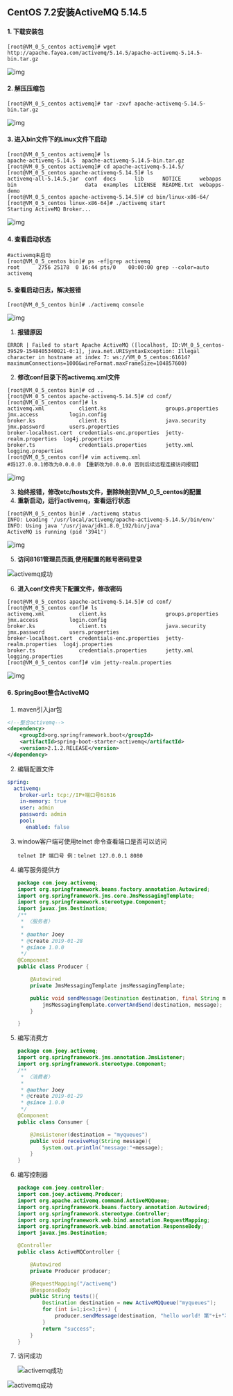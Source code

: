 ## CentOS 7.2安装ActiveMQ 5.14.5

#### 1. 下载安装包

```shell
[root@VM_0_5_centos activemq]# wget http://apache.fayea.com/activemq/5.14.5/apache-activemq-5.14.5-bin.tar.gz
```

![img](images/activemq下载.png)

#### 2. 解压压缩包

```shel
[root@VM_0_5_centos activemq]# tar -zxvf apache-activemq-5.14.5-bin.tar.gz 
```

![img](images/activemq解压.png)

#### 3. 进入bin文件下的Linux文件下启动

```shell
[root@VM_0_5_centos activemq]# ls
apache-activemq-5.14.5  apache-activemq-5.14.5-bin.tar.gz
[root@VM_0_5_centos activemq]# cd apache-activemq-5.14.5/
[root@VM_0_5_centos apache-activemq-5.14.5]# ls
activemq-all-5.14.5.jar  conf  docs      lib      NOTICE      webapps
bin                      data  examples  LICENSE  README.txt  webapps-demo
[root@VM_0_5_centos apache-activemq-5.14.5]# cd bin/linux-x86-64/
[root@VM_0_5_centos linux-x86-64]# ./activemq start
Starting ActiveMQ Broker...
```

![img](images/activemq启动.png)

#### 4. 查看启动状态

```shell
#activemq未启动
[root@VM_0_5_centos bin]# ps -ef|grep activemq
root      2756 25178  0 16:44 pts/0    00:00:00 grep --color=auto activemq
```

#### 5. 查看启动日志，解决报错

```shell
[root@VM_0_5_centos bin]# ./activemq console
```

![img](images/activemq失败原因.png)

1.  **报错原因**

```shell
ERROR | Failed to start Apache ActiveMQ ([localhost, ID:VM_0_5_centos-39529-1548405340021-0:1], java.net.URISyntaxException: Illegal character in hostname at index 7: ws://VM_0_5_centos:61614?maximumConnections=1000&wireFormat.maxFrameSize=104857600)
```

2. **修改conf目录下的activemq.xml文件**

```shell
[root@VM_0_5_centos bin]# cd ..
[root@VM_0_5_centos apache-activemq-5.14.5]# cd conf/
[root@VM_0_5_centos conf]# ls
activemq.xml           client.ks                   groups.properties       jmx.access          login.config
broker.ks              client.ts                   java.security           jmx.password        users.properties
broker-localhost.cert  credentials-enc.properties  jetty-realm.properties  log4j.properties
broker.ts              credentials.properties      jetty.xml               logging.properties
[root@VM_0_5_centos conf]# vim activemq.xml 
#将127.0.0.1修改为0.0.0.0 【重新改为0.0.0.0 否则后续远程连接访问报错】
```

![img](images/activemq失败修改.png)

3. **始终报错，修改etc/hosts文件，删除映射到VM_0_5_centos的配置**
4. **重新启动，运行activemq，查看运行状态**

```shell
[root@VM_0_5_centos bin]# ./activemq status
INFO: Loading '/usr/local/activemq/apache-activemq-5.14.5//bin/env'
INFO: Using java '/usr/java/jdk1.8.0_192/bin/java'
ActiveMQ is running (pid '3941')
```

![img](images/activemq成功.png)

5. **访问8161管理员页面,使用配置的账号密码登录**

![activemq成功](images/activemq成功1.png)

6. **进入conf文件夹下配置文件，修改密码**

```shell
[root@VM_0_5_centos apache-activemq-5.14.5]# cd conf/
[root@VM_0_5_centos conf]# ls
activemq.xml           client.ks                   groups.properties       jmx.access          login.config
broker.ks              client.ts                   java.security           jmx.password        users.properties
broker-localhost.cert  credentials-enc.properties  jetty-realm.properties  log4j.properties
broker.ts              credentials.properties      jetty.xml               logging.properties
[root@VM_0_5_centos conf]# vim jetty-realm.properties 
```

![img](images/activemq密码.png)

#### 6. SpringBoot整合ActiveMQ

1. maven引入jar包

```xml
<!--整合activemq-->
<dependency>
    <groupId>org.springframework.boot</groupId>
    <artifactId>spring-boot-starter-activemq</artifactId>
    <version>2.1.2.RELEASE</version>
</dependency>
```

2. 编辑配置文件

```yaml
spring:    
  activemq:
    broker-url: tcp://IP+端口号61616
    in-memory: true
    user: admin
    password: admin
    pool:
      enabled: false
```

3. window客户端可使用telnet 命令查看端口是否可以访问

   ```
   telnet IP 端口号 例：telnet 127.0.0.1 8080
   ```

4. 编写服务提供方

   ```java
   package com.joey.activemq;
   import org.springframework.beans.factory.annotation.Autowired;
   import org.springframework.jms.core.JmsMessagingTemplate;
   import org.springframework.stereotype.Component;
   import javax.jms.Destination;
   /**
    * 〈服务者〉
    *
    * @author Joey
    * @create 2019-01-28
    * @since 1.0.0
    */
   @Component
   public class Producer {
   
       @Autowired
       private JmsMessagingTemplate jmsMessagingTemplate;
   
       public void sendMessage(Destination destination, final String message){
           jmsMessagingTemplate.convertAndSend(destination, message);
       }
   
   }
   ```

5. 编写消费方

   ```java
   package com.joey.activemq;
   import org.springframework.jms.annotation.JmsListener;
   import org.springframework.stereotype.Component;
   /**
    * 〈消费者〉
    *
    * @author Joey
    * @create 2019-01-29
    * @since 1.0.0
    */
   @Component
   public class Consumer {
   
       @JmsListener(destination = "myqueues")
       public void receiveMsg(String message){
           System.out.println("message:"+message);
       }
   }
   ```

6. 编写控制器

   ```java
   package com.joey.controller;
   import com.joey.activemq.Producer;
   import org.apache.activemq.command.ActiveMQQueue;
   import org.springframework.beans.factory.annotation.Autowired;
   import org.springframework.stereotype.Controller;
   import org.springframework.web.bind.annotation.RequestMapping;
   import org.springframework.web.bind.annotation.ResponseBody;
   import javax.jms.Destination;
   
   @Controller
   public class ActiveMQController {
   
       @Autowired
       private Producer producer;
   
       @RequestMapping("/activemq")
       @ResponseBody
       public String tests(){
           Destination destination = new ActiveMQQueue("myqueues");
           for (int i=1;i<=3;i++) {
               producer.sendMessage(destination, "hello world! 第"+i+"次");
           }
           return "success";
       }
   }
   ```

7. 访问成功

   ![activemq成功](images/activemq成功2.png)

![activemq成功](images/activemq成功3.png)